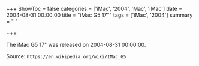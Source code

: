 +++
ShowToc = false
categories = ['iMac', '2004', 'Mac', 'iMac']
date = 2004-08-31 00:00:00
title = "iMac G5 17\""
tags = ['iMac', '2004']
summary = " "

+++

The iMac G5 17" was released on 2004-08-31 00:00:00.

Source: `https://en.wikipedia.org/wiki/IMac_G5`


